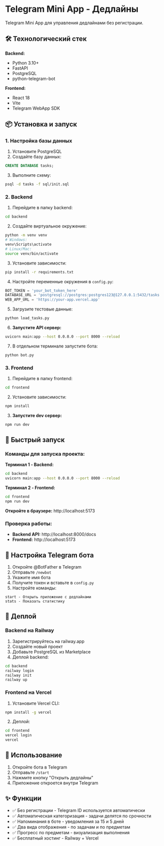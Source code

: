 # Telegram Mini App - Дедлайны

Telegram Mini App для управления дедлайнами без регистрации.

## 🛠️ Технологический стек

**Backend:**
- Python 3.10+
- FastAPI
- PostgreSQL
- python-telegram-bot

**Frontend:**
- React 18
- Vite
- Telegram WebApp SDK

## 📦 Установка и запуск

### 1. Настройка базы данных

1. Установите PostgreSQL
2. Создайте базу данных:
```sql
CREATE DATABASE tasks;
```

3. Выполните схему:
```bash
psql -d tasks -f sql/init.sql
```

### 2. Backend

1. Перейдите в папку backend:
```bash
cd backend
```

2. Создайте виртуальное окружение:
```bash
python -m venv venv
# Windows:
venv\Scripts\activate
# Linux/Mac:
source venv/bin/activate
```

3. Установите зависимости:
```bash
pip install -r requirements.txt
```

4. Настройте переменные окружения в `config.py`:
```python
BOT_TOKEN = 'your_bot_token_here'
DATABASE_URL = 'postgresql://postgres:postgres123@127.0.0.1:5432/tasks'
WEB_APP_URL = 'https://your-app.vercel.app'
```

5. Загрузите тестовые данные:
```bash
python load_tasks.py
```

6. **Запустите API сервер:**
```bash
uvicorn main:app --host 0.0.0.0 --port 8000 --reload
```

7. В отдельном терминале запустите бота:
```bash
python bot.py
```

### 3. Frontend

1. Перейдите в папку frontend:
```bash
cd frontend
```

2. Установите зависимости:
```bash
npm install
```

3. **Запустите dev сервер:**
```bash
npm run dev
```

## 🚀 Быстрый запуск

### Команды для запуска проекта:

**Терминал 1 - Backend:**
```bash
cd backend
uvicorn main:app --host 0.0.0.0 --port 8000 --reload
```

**Терминал 2 - Frontend:**
```bash
cd frontend
npm run dev
```

**Откройте в браузере:** http://localhost:5173

### Проверка работы:

- **Backend API:** http://localhost:8000/docs
- **Frontend:** http://localhost:5173

## 🤖 Настройка Telegram бота

1. Откройте @BotFather в Telegram
2. Отправьте `/newbot`
3. Укажите имя бота
4. Получите токен и вставьте в `config.py`
5. Настройте команды:
```
start - Открыть приложение с дедлайнами
stats - Показать статистику
```

## 🚀 Деплой

### Backend на Railway
1. Зарегистрируйтесь на railway.app
2. Создайте новый проект
3. Добавьте PostgreSQL из Marketplace
4. Деплой backend:
```bash
cd backend
railway login
railway init
railway up
```

### Frontend на Vercel
1. Установите Vercel CLI:
```bash
npm install -g vercel
```

2. Деплой:
```bash
cd frontend
vercel login
vercel
```

## 📱 Использование

1. Откройте бота в Telegram
2. Отправьте `/start`
3. Нажмите кнопку "Открыть дедлайны"
4. Приложение откроется внутри Telegram

## ✨ Функции

- ✅ Без регистрации - Telegram ID используется автоматически
- ✅ Автоматическая категоризация - задачи делятся по срочности
- ✅ Напоминания в боте - уведомления за 15 и 5 дней
- ✅ Два вида отображения - по задачам и по предметам
- ✅ Прогресс по предметам - визуализация выполнения
- ✅ Бесплатный хостинг - Railway + Vercel

